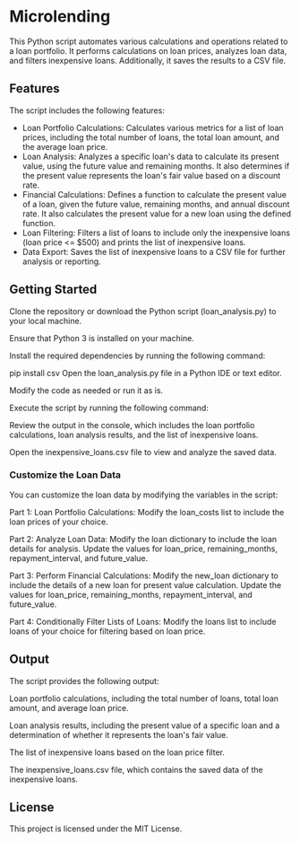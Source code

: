 # Microlending

This Python script automates various calculations and operations related to a loan portfolio. It performs calculations on loan prices, analyzes loan data, and filters inexpensive loans. Additionally, it saves the results to a CSV file.

## Features

The script includes the following features:

- Loan Portfolio Calculations: Calculates various metrics for a list of loan prices, including the total number of loans, the total loan amount, and the average loan price.
- Loan Analysis: Analyzes a specific loan's data to calculate its present value, using the future value and remaining months. It also determines if the present value represents the loan's fair value based on a discount rate.
- Financial Calculations: Defines a function to calculate the present value of a loan, given the future value, remaining months, and annual discount rate. It also calculates the present value for a new loan using the defined function.
- Loan Filtering: Filters a list of loans to include only the inexpensive loans (loan price <= $500) and prints the list of inexpensive loans.
- Data Export: Saves the list of inexpensive loans to a CSV file for further analysis or reporting.

## Getting Started

Clone the repository or download the Python script (loan_analysis.py) to your local machine.

Ensure that Python 3 is installed on your machine.

Install the required dependencies by running the following command:

pip install csv 
Open the loan_analysis.py file in a Python IDE or text editor.

Modify the code as needed or run it as is.

Execute the script by running the following command:


Review the output in the console, which includes the loan portfolio calculations, loan analysis results, and the list of inexpensive loans.

Open the inexpensive_loans.csv file to view and analyze the saved data.

### Customize the Loan Data

You can customize the loan data by modifying the variables in the script:

Part 1: Loan Portfolio Calculations: Modify the loan_costs list to include the loan prices of your choice.

Part 2: Analyze Loan Data: Modify the loan dictionary to include the loan details for analysis. Update the values for loan_price, remaining_months, repayment_interval, and future_value.

Part 3: Perform Financial Calculations: Modify the new_loan dictionary to include the details of a new loan for present value calculation. Update the values for loan_price, remaining_months, repayment_interval, and future_value.

Part 4: Conditionally Filter Lists of Loans: Modify the loans list to include loans of your choice for filtering based on loan price.

## Output

The script provides the following output:

Loan portfolio calculations, including the total number of loans, total loan amount, and average loan price.

Loan analysis results, including the present value of a specific loan and a determination of whether it represents the loan's fair value.

The list of inexpensive loans based on the loan price filter.

The inexpensive_loans.csv file, which contains the saved data of the inexpensive loans.

## License

This project is licensed under the MIT License.
